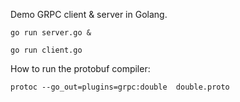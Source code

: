 Demo GRPC client & server in Golang.

    go run server.go &

    go run client.go

How to run the protobuf compiler:

    protoc --go_out=plugins=grpc:double  double.proto

